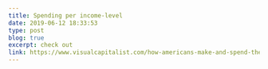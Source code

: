 ```yaml
---
title: Spending per income-level
date: 2019-06-12 18:33:53
type: post
blog: true
excerpt: check out
link: https://www.visualcapitalist.com/how-americans-make-and-spend-their-money-by-education-level/
---
```






